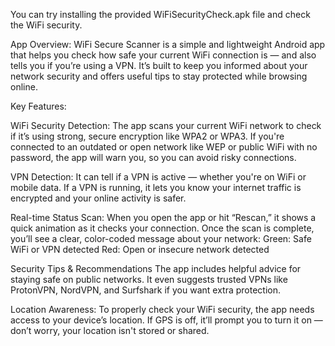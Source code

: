 You can try installing the provided WiFiSecurityCheck.apk file and check the WiFi security.

App Overview:
WiFi Secure Scanner is a simple and lightweight Android app that helps you check how safe your current WiFi connection is — and also tells you if you’re using a VPN. It’s built to keep you informed about your network security and offers useful tips to stay protected while browsing online.

Key Features:

WiFi Security Detection:
The app scans your current WiFi network to check if it’s using strong, secure encryption like WPA2 or WPA3.
If you're connected to an outdated or open network like WEP or public WiFi with no password, the app will warn you, so you can avoid risky connections.

VPN Detection:
It can tell if a VPN is active — whether you're on WiFi or mobile data.
If a VPN is running, it lets you know your internet traffic is encrypted and your online activity is safer.

 Real-time Status Scan:
 When you open the app or hit “Rescan,” it shows a quick animation as it checks your connection.
Once the scan is complete, you’ll see a clear, color-coded message about your network:
Green: Safe WiFi or VPN detected
Red: Open or insecure network detected

Security Tips & Recommendations
The app includes helpful advice for staying safe on public networks.
It even suggests trusted VPNs like ProtonVPN, NordVPN, and Surfshark if you want extra protection.

Location Awareness:
To properly check your WiFi security, the app needs access to your device’s location.
If GPS is off, it’ll prompt you to turn it on — don’t worry, your location isn't stored or shared.
